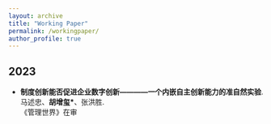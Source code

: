 ```yaml
---
layout: archive
title: "Working Paper"
permalink: /workingpaper/
author_profile: true
---
```

## 2023
* <b>制度创新能否促进企业数字创新————一个内嵌自主创新能力的准自然实验</b>.<br>
马述忠、<b>胡增玺*</b>、张洪胜.<br>
《管理世界》在审


